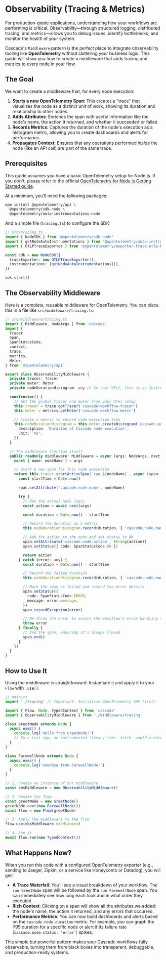 # Observability (Tracing & Metrics)

For production-grade applications, understanding how your workflows are performing is critical. Observability—through structured logging, distributed tracing, and metrics—allows you to debug issues, identify bottlenecks, and monitor the health of your system.

Cascade's `Middleware` pattern is the perfect place to integrate observability tooling like **OpenTelemetry** without cluttering your business logic. This guide will show you how to create a middleware that adds tracing and metrics to every node in your flow.

## The Goal

We want to create a middleware that, for every node execution:

1. **Starts a new OpenTelemetry Span**: This creates a "trace" that visualizes the node as a distinct unit of work, showing its duration and relationship to other nodes.
2. **Adds Attributes**: Enriches the span with useful information like the node's name, the action it returned, and whether it succeeded or failed.
3. **Records Metrics**: Captures the duration of the node's execution as a histogram metric, allowing you to create dashboards and alerts for performance.
4. **Propagates Context**: Ensures that any operations performed *inside* the node (like an API call) are part of the same trace.

## Prerequisites

This guide assumes you have a basic OpenTelemetry setup for Node.js. If you don't, please refer to the official [OpenTelemetry for Node.js Getting Started guide](https://opentelemetry.io/docs/instrumentation/js/getting-started/nodejs/).

At a minimum, you'll need the following packages:

```bash
npm install @opentelemetry/api \
  @opentelemetry/sdk-node \
  @opentelemetry/auto-instrumentations-node
```

And a simple file (`tracing.ts`) to configure the SDK:

```typescript
// src/tracing.ts
import { NodeSDK } from '@opentelemetry/sdk-node'
import { getNodeAutoInstrumentations } from '@opentelemetry/auto-instrumentations-node'
import { OTLPTraceExporter } from '@opentelemetry/exporter-trace-otlp-http' // or your preferred exporter

const sdk = new NodeSDK({
  traceExporter: new OTLPTraceExporter(),
  instrumentations: [getNodeAutoInstrumentations()],
})

sdk.start()
```

## The Observability Middleware

Here is a complete, reusable middleware for OpenTelemetry. You can place this in a file like `src/middleware/tracing.ts`.

```typescript
// src/middleware/tracing.ts
import { Middleware, NodeArgs } from 'cascade'
import {
  Tracer,
  Span,
  SpanStatusCode,
  context,
  trace,
  metrics,
  Meter,
} from '@opentelemetry/api'

export class ObservabilityMiddleware {
  private tracer: Tracer
  private meter: Meter
  private nodeDurationHistogram: any // In real OTel, this is an Instrument

  constructor() {
    // Get the global tracer and meter from your OTel setup
    this.tracer = trace.getTracer('cascade-workflow-tracer')
    this.meter = metrics.getMeter('cascade-workflow-meter')

    // Create a metric to record node execution time
    this.nodeDurationHistogram = this.meter.createHistogram('cascade.node.duration', {
      description: 'Duration of Cascade node execution',
      unit: 'ms',
    })
  }

  // The middleware function itself
  public readonly middleware: Middleware = async (args: NodeArgs, next) => {
    const { name: nodeName } = args

    // Start a new span for this node execution
    return this.tracer.startActiveSpan(`run ${nodeName}`, async (span: Span) => {
      const startTime = Date.now()

      span.setAttribute('cascade.node.name', nodeName)

      try {
        // Run the actual node logic
        const action = await next(args)

        const duration = Date.now() - startTime

        // Record the duration as a metric
        this.nodeDurationHistogram.record(duration, { 'cascade.node.name': nodeName, 'cascade.node.status': 'success' })

        // Add the action to the span and set status to OK
        span.setAttribute('cascade.node.action', String(action))
        span.setStatus({ code: SpanStatusCode.OK })

        return action
      } catch (error: any) {
        const duration = Date.now() - startTime

        // Record the failed duration
        this.nodeDurationHistogram.record(duration, { 'cascade.node.name': nodeName, 'cascade.node.status': 'error' })

        // Mark the span as failed and record the error details
        span.setStatus({
          code: SpanStatusCode.ERROR,
          message: error.message,
        })
        span.recordException(error)

        // Re-throw the error to ensure the workflow's error handling takes over
        throw error
      } finally {
        // End the span, ensuring it's always closed
        span.end()
      }
    })
  }
}
```

## How to Use It

Using the middleware is straightforward. Instantiate it and apply it to your `Flow` with `.use()`.

```typescript
// main.ts
import './tracing' // Important: Initialize OpenTelemetry SDK first!

import { Flow, Node, TypedContext } from 'cascade'
import { ObservabilityMiddleware } from './middleware/tracing'

class GreetNode extends Node {
  async exec() {
    console.log('Hello from GreetNode!')
    // In a real app, an instrumented library like `fetch` would create a child span automatically here.
  }
}

class FarewellNode extends Node {
  async exec() {
    console.log('Goodbye from FarewellNode!')
  }
}

// 1. Create an instance of our middleware
const obsMiddleware = new ObservabilityMiddleware()

// 2. Create the flow
const greetNode = new GreetNode()
greetNode.next(new FarewellNode())
const flow = new Flow(greetNode)

// 3. Apply the middleware to the flow
flow.use(obsMiddleware.middleware)

// 4. Run it
await flow.run(new TypedContext())
```

## What Happens Now?

When you run this code with a configured OpenTelemetry exporter (e.g., sending to Jaeger, Zipkin, or a service like Honeycomb or Datadog), you will get:

- **A Trace Waterfall**: You'll see a visual breakdown of your workflow. The `run GreetNode` span will be followed by the `run FarewellNode` span. You can immediately see how long each took and in what order they executed.
- **Rich Context**: Clicking on a span will show all the attributes we added: the node's name, the action it returned, and any errors that occurred.
- **Performance Metrics**: You can now build dashboards and alerts based on the `cascade.node.duration` metric. For example, you can graph the P95 duration for a specific node or alert if its failure rate (`cascade.node.status: 'error'`) spikes.

This simple but powerful pattern makes your Cascade workflows fully observable, turning them from black boxes into transparent, debuggable, and production-ready systems.
